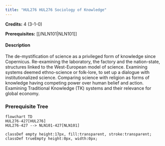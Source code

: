 ```yaml
---
title: "HUL276 HUL276 Sociology of Knowledge"
---
```

**Credits:** 4 (3-1-0)

**Prerequisites:** [[/NLN101|NLN101]]

#### Description
The de-mystification of science as a privileged form of knowledge since Copernicus. Re-examining the laboratory, the factory and the nation-state, structures linked to the West-European model of science. Examining systems deemed ethno-science or folk-lore, to set up a dialogue with institutionalized science. Comparing science with religion as forms of knowledge having competing power over human belief and action. Examining Traditional Knowledge (TK) systems and their relevance for global economy.

### Prerequisite Tree

```mermaid
flowchart TD
HUL276-427[HUL276]
HUL276-427 --> NLN101-427[NLN101]

classDef empty height:17px, fill:transparent, stroke:transparent;
classDef trueEmpty height:0px, width:0px;
```